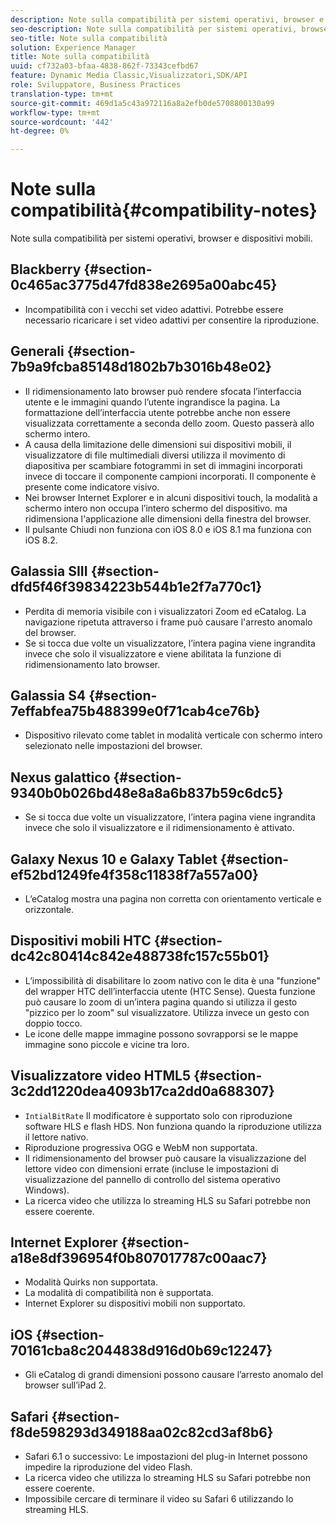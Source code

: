 ```yaml
---
description: Note sulla compatibilità per sistemi operativi, browser e dispositivi mobili.
seo-description: Note sulla compatibilità per sistemi operativi, browser e dispositivi mobili.
seo-title: Note sulla compatibilità
solution: Experience Manager
title: Note sulla compatibilità
uuid: cf732a03-bfaa-4838-862f-73343cefbd67
feature: Dynamic Media Classic,Visualizzatori,SDK/API
role: Sviluppatore, Business Practices
translation-type: tm+mt
source-git-commit: 469d1a5c43a972116a8a2efb0de5708800130a99
workflow-type: tm+mt
source-wordcount: '442'
ht-degree: 0%

---
```



# Note sulla compatibilità{#compatibility-notes}

<!-- Updated January 13,2021 from https://wiki.corp.adobe.com/pages/viewpage.action?spaceKey=scene7qa&title=s7Viewers%2C+S7SDK%2C+S7OnDemand+Release+Notes - Contact is Sasha -->

Note sulla compatibilità per sistemi operativi, browser e dispositivi mobili.

## Blackberry {#section-0c465ac3775d47fd838e2695a00abc45}

* Incompatibilità con i vecchi set video adattivi. Potrebbe essere necessario ricaricare i set video adattivi per consentire la riproduzione.

## Generali {#section-7b9a9fcba85148d1802b7b3016b48e02}

* Il ridimensionamento lato browser può rendere sfocata l’interfaccia utente e le immagini quando l’utente ingrandisce la pagina. La formattazione dell’interfaccia utente potrebbe anche non essere visualizzata correttamente a seconda dello zoom. Questo passerà allo schermo intero.
* A causa della limitazione delle dimensioni sui dispositivi mobili, il visualizzatore di file multimediali diversi utilizza il movimento di diapositiva per scambiare fotogrammi in set di immagini incorporati invece di toccare il componente campioni incorporati. Il componente è presente come indicatore visivo.
* Nei browser Internet Explorer e in alcuni dispositivi touch, la modalità a schermo intero non occupa l’intero schermo del dispositivo. ma ridimensiona l&#39;applicazione alle dimensioni della finestra del browser.
* Il pulsante Chiudi non funziona con iOS 8.0 e iOS 8.1 ma funziona con iOS 8.2.

## Galassia SIII {#section-dfd5f46f39834223b544b1e2f7a770c1}

* Perdita di memoria visibile con i visualizzatori Zoom ed eCatalog. La navigazione ripetuta attraverso i frame può causare l&#39;arresto anomalo del browser.
* Se si tocca due volte un visualizzatore, l’intera pagina viene ingrandita invece che solo il visualizzatore e viene abilitata la funzione di ridimensionamento lato browser.

## Galassia S4 {#section-7effabfea75b488399e0f71cab4ce76b}

* Dispositivo rilevato come tablet in modalità verticale con schermo intero selezionato nelle impostazioni del browser.

## Nexus galattico {#section-9340b0b026bd48e8a8a6b837b59c6dc5}

* Se si tocca due volte un visualizzatore, l’intera pagina viene ingrandita invece che solo il visualizzatore e il ridimensionamento è attivato.

## Galaxy Nexus 10 e Galaxy Tablet {#section-ef52bd1249fe4f358c11838f7a557a00}

* L’eCatalog mostra una pagina non corretta con orientamento verticale e orizzontale.

## Dispositivi mobili HTC {#section-dc42c80414c842e488738fc157c55b01}

* L’impossibilità di disabilitare lo zoom nativo con le dita è una &quot;funzione&quot; del wrapper HTC dell’interfaccia utente (HTC Sense). Questa funzione può causare lo zoom di un’intera pagina quando si utilizza il gesto &quot;pizzico per lo zoom&quot; sul visualizzatore. Utilizza invece un gesto con doppio tocco.
* Le icone delle mappe immagine possono sovrapporsi se le mappe immagine sono piccole e vicine tra loro.

## Visualizzatore video HTML5 {#section-3c2dd1220dea4093b17ca2dd0a688307}

* `IntialBitRate` Il modificatore è supportato solo con riproduzione software HLS e flash HDS. Non funziona quando la riproduzione utilizza il lettore nativo.
* Riproduzione progressiva OGG e WebM non supportata.
* Il ridimensionamento del browser può causare la visualizzazione del lettore video con dimensioni errate (incluse le impostazioni di visualizzazione del pannello di controllo del sistema operativo Windows).
* La ricerca video che utilizza lo streaming HLS su Safari potrebbe non essere coerente.

## Internet Explorer {#section-a18e8df396954f0b807017787c00aac7}

* Modalità Quirks non supportata.
* La modalità di compatibilità non è supportata.
* Internet Explorer su dispositivi mobili non supportato.

## iOS {#section-70161cba8c2044838d916d0b69c12247}

* Gli eCatalog di grandi dimensioni possono causare l’arresto anomalo del browser sull’iPad 2.

## Safari {#section-f8de598293d349188aa02c82cd3af8b6}

* Safari 6.1 o successivo: Le impostazioni del plug-in Internet possono impedire la riproduzione del video Flash.
* La ricerca video che utilizza lo streaming HLS su Safari potrebbe non essere coerente.
* Impossibile cercare di terminare il video su Safari 6 utilizzando lo streaming HLS.
